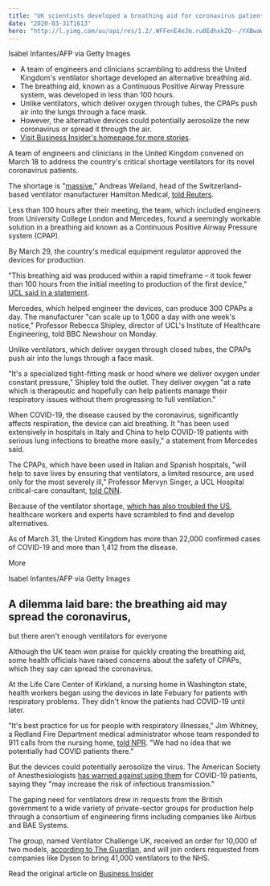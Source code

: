 ```yaml
---
title: "UK scientists developed a breathing aid for coronavirus patients in less than 100 hours. Some say the device can spread the virus."
date: "2020-03-31T1613"
hero: "http://l.yimg.com/uu/api/res/1.2/.WFFenE4eJm.ru0EdhxkZQ--/YXBwaWQ9eXRhY2h5b247aD04Njt3PTEzMDs-/https://media.zenfs.com/EN/business_insider_articles_888/443b028e8de0baf03bce9af4b3bc5c41"
---
```

Isabel Infantes/AFP via Getty Images

  * A team of engineers and clinicians scrambling to address the United Kingdom's ventilator shortage developed an alternative breathing aid. 
  * The breathing aid, known as a Continuous Positive Airway Pressure system, was developed in less than 100 hours.
  * Unlike ventilators, which deliver oxygen through tubes, the CPAPs push air into the lungs through a face mask.
  * However, the alternative devices could potentially aerosolize the new coronavirus or spread it through the air. 
  * [Visit Business Insider's homepage for more stories][1].

A team of engineers and clinicians in the United Kingdom convened on
March 18 to address the country's critical shortage ventilators for its
novel coronavirus patients.

The shortage is "[massive][2]," Andreas Weiland, head of the
Switzerland-based ventilator manufacturer Hamilton Medical, [told
Reuters][2].

Less than 100 hours after their meeting, the team, which included
engineers from University College London and Mercedes, found a seemingly
workable solution in a breathing aid known as a Continuous Positive
Airway Pressure system (CPAP).

By March 29, the country's medical equipment regulator approved the
devices for production.

"This breathing aid was produced within a rapid timeframe – it took
fewer than 100 hours from the initial meeting to production of the first
device," [UCL said in a statement][3].

Mercedes, which helped engineer the devices, can produce 300 CPAPs a
day. The manufacturer "can scale up to 1,000 a day with one week's
notice," Professor Rebecca Shipley, director of UCL's Institute of
Healthcare Engineering, told BBC Newshour on Monday.

Unlike ventilators, which deliver oxygen through closed tubes, the CPAPs
push air into the lungs through a face mask.

"It's a specialized tight-fitting mask or hood where we deliver oxygen
under constant pressure," Shipley told the outlet. They deliver oxygen
"at a rate which is therapeutic and hopefully can help patients manage
their respiratory issues without them progressing to full ventilation."

When COVID-19, the disease caused by the coronavirus, significantly
affects respiration, the device can aid breathing. It "has been used
extensively in hospitals in Italy and China to help COVID-19 patients
with serious lung infections to breathe more easily," a statement from
Mercedes said.

The CPAPs, which have been used in Italian and Spanish hospitals, "will
help to save lives by ensuring that ventilators, a limited resource, are
used only for the most severely ill," Professor Mervyn Singer, a UCL
Hospital critical-care consultant, [told CNN][4].

Because of the ventilator shortage, [which has also troubled the US][5],
healthcare workers and experts have scrambled to find and develop
alternatives.

As of March 31, the United Kingdom has more than 22,000 confirmed cases
of COVID-19 and more than 1,412 from the disease.

More

Isabel Infantes/AFP via Getty Images

## A dilemma laid bare: the breathing aid may spread the coronavirus,
but there aren't enough ventilators for everyone

Although the UK team won praise for quickly creating the breathing aid,
some health officials have raised concerns about the safety of CPAPs,
which they say can spread the coronavirus.

At the Life Care Center of Kirkland, a nursing home in Washington state,
health workers began using the devices in late Febuary for patients with
respiratory problems. They didn't know the patients had COVID-19 until
later.

"It's best practice for us for people with respiratory illnesses," Jim
Whitney, a Redland Fire Department medical administrator whose team
responded to 911 calls from the nursing home, [told NPR][6]. "We had no
idea that we potentially had COVID patients there."

But the devices could potentially aerosolize the virus. The American
Society of Anesthesiologists [has warned against using them][7] for
COVID-19 patients, saying they "may increase the risk of infectious
transmission."

The gaping need for ventilators drew in requests from the British
government to a wide variety of private-sector groups for production
help through a consortium of engineering firms including companies like
Airbus and BAE Systems.

The group, named Ventilator Challenge UK, received an order for 10,000
of two models, [according to The Guardian][8], and will join orders
requested from companies like Dyson to bring 41,000 ventilators to the
NHS.

Read the original article on [Business Insider][9]

   [1]: https://www.businessinsider.com/?hprecirc-bullet?utm_source=yahoo.com&utm_medium=referral
   [2]: https://www.reuters.com/article/us-health-coronavirus-ventilators/uk-faces-massive-shortage-of-ventilators-swiss-manufacturer-idUSKBN2153JV
   [3]: https://www.ucl.ac.uk/news/2020/mar/ucl-uclh-and-formula-one-develop-life-saving-breathing-aids-nhs
   [4]: https://www.cnn.com/2020/03/30/tech/mercedes-f1-breathing-aid-coronavirus/index.html
   [5]: https://www.businessinsider.com/us-government-ventilator-stockpile-too-small-coronavirus-2020-3?utm_source=yahoo.com&utm_medium=referral
   [6]: https://www.npr.org/sections/health-shots/2020/03/27/822211604/cpap-machines-were-seen-as-ventilator-alternatives-but-could-spread-covid-19
   [7]: https://www.asahq.org/about-asa/governance-and-committees/asa-committees/committee-on-occupational-health/coronavirus
   [8]: https://www.theguardian.com/world/2020/mar/30/uk-government-orders-more-ventilators-for-coronavirus-crisis
   [9]: https://www.businessinsider.com/coronavirus-uk-scientists-create-breathing-aid-in-4-days-2020-3